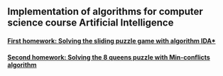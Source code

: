 ## Implementation of algorithms for computer science course Artificial Intelligence

#### [First homework: Solving the sliding puzzle game with algorithm IDA*](https://github.com/stiliangoranov/artificial-intelligence-university-tasks/tree/master/homework1_IDAstar)

#### [Second homework: Solving the 8 queens puzzle with Min-conflicts algorithm](https://github.com/stiliangoranov/artificial-intelligence-university-tasks/tree/master/homework2_eight_queens_puzzle)
